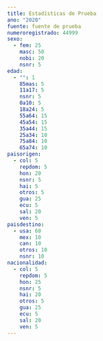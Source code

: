 ```yaml
---
title: Estadísticas de Prueba
ano: "2020"
fuente: fuente de prueba
numeroregistrado: 44999
sexo:
  - fem: 25
    masc: 50
    nobi: 20
    nsnr: 5
edad:
  - "": 1
    85mas: 5
    11a17: 5
    nsnr: 5
    0a10: 5
    18a24: 5
    55a64: 15
    45a54: 15
    35a44: 15
    25a34: 10
    75a84: 10
    65a74: 10
paisorigen:
  - col: 5
    repdom: 5
    hon: 20
    nsnr: 5
    hai: 5
    otros: 5
    gua: 25
    ecu: 5
    sal: 20
    ven: 5
paisdestino:
  - usa: 60
    mex: 10
    can: 10
    otros: 10
    nsnr: 10
nacionalidad:
  - col: 5
    repdom: 5
    hon: 25
    nsnr: 5
    hai: 20
    otros: 5
    gua: 25
    ecu: 5
    sal: 20
    ven: 5
---
```

